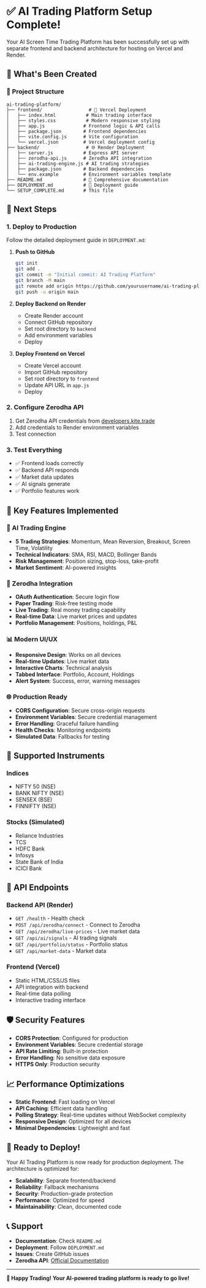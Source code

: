 # ✅ AI Trading Platform Setup Complete!

Your AI Screen Time Trading Platform has been successfully set up with separate frontend and backend architecture for hosting on Vercel and Render.

## 🎯 What's Been Created

### 📁 Project Structure
```
ai-trading-platform/
├── frontend/                 # 🚀 Vercel Deployment
│   ├── index.html           # Main trading interface
│   ├── styles.css           # Modern responsive styling
│   ├── app.js              # Frontend logic & API calls
│   ├── package.json        # Frontend dependencies
│   ├── vite.config.js      # Vite configuration
│   └── vercel.json         # Vercel deployment config
├── backend/                 # 🌐 Render Deployment
│   ├── server.js           # Express API server
│   ├── zerodha-api.js      # Zerodha API integration
│   ├── ai-trading-engine.js # AI trading strategies
│   ├── package.json        # Backend dependencies
│   └── env.example         # Environment variables template
├── README.md               # 📖 Comprehensive documentation
├── DEPLOYMENT.md           # 🚀 Deployment guide
└── SETUP_COMPLETE.md       # This file
```

## 🚀 Next Steps

### 1. Deploy to Production
Follow the detailed deployment guide in `DEPLOYMENT.md`:

1. **Push to GitHub**
   ```bash
   git init
   git add .
   git commit -m "Initial commit: AI Trading Platform"
   git branch -M main
   git remote add origin https://github.com/yourusername/ai-trading-platform.git
   git push -u origin main
   ```

2. **Deploy Backend on Render**
   - Create Render account
   - Connect GitHub repository
   - Set root directory to `backend`
   - Add environment variables
   - Deploy

3. **Deploy Frontend on Vercel**
   - Create Vercel account
   - Import GitHub repository
   - Set root directory to `frontend`
   - Update API URL in `app.js`
   - Deploy

### 2. Configure Zerodha API
1. Get Zerodha API credentials from [developers.kite.trade](https://developers.kite.trade/)
2. Add credentials to Render environment variables
3. Test connection

### 3. Test Everything
- ✅ Frontend loads correctly
- ✅ Backend API responds
- ✅ Market data updates
- ✅ AI signals generate
- ✅ Portfolio features work

## 🔧 Key Features Implemented

### 🤖 AI Trading Engine
- **5 Trading Strategies**: Momentum, Mean Reversion, Breakout, Screen Time, Volatility
- **Technical Indicators**: SMA, RSI, MACD, Bollinger Bands
- **Risk Management**: Position sizing, stop-loss, take-profit
- **Market Sentiment**: AI-powered insights

### 🔗 Zerodha Integration
- **OAuth Authentication**: Secure login flow
- **Paper Trading**: Risk-free testing mode
- **Live Trading**: Real money trading capability
- **Real-time Data**: Live market prices and updates
- **Portfolio Management**: Positions, holdings, P&L

### 📊 Modern UI/UX
- **Responsive Design**: Works on all devices
- **Real-time Updates**: Live market data
- **Interactive Charts**: Technical analysis
- **Tabbed Interface**: Portfolio, Account, Holdings
- **Alert System**: Success, error, warning messages

### 🌐 Production Ready
- **CORS Configuration**: Secure cross-origin requests
- **Environment Variables**: Secure credential management
- **Error Handling**: Graceful failure handling
- **Health Checks**: Monitoring endpoints
- **Simulated Data**: Fallbacks for testing

## 📱 Supported Instruments

### Indices
- NIFTY 50 (NSE)
- BANK NIFTY (NSE)
- SENSEX (BSE)
- FINNIFTY (NSE)

### Stocks (Simulated)
- Reliance Industries
- TCS
- HDFC Bank
- Infosys
- State Bank of India
- ICICI Bank

## 🔌 API Endpoints

### Backend API (Render)
- `GET /health` - Health check
- `POST /api/zerodha/connect` - Connect to Zerodha
- `GET /api/zerodha/live-prices` - Live market data
- `GET /api/ai/signals` - AI trading signals
- `GET /api/portfolio/status` - Portfolio status
- `GET /api/market-data` - Market data

### Frontend (Vercel)
- Static HTML/CSS/JS files
- API integration with backend
- Real-time data polling
- Interactive trading interface

## 🛡️ Security Features

- **CORS Protection**: Configured for production
- **Environment Variables**: Secure credential storage
- **API Rate Limiting**: Built-in protection
- **Error Handling**: No sensitive data exposure
- **HTTPS Only**: Production security

## 📈 Performance Optimizations

- **Static Frontend**: Fast loading on Vercel
- **API Caching**: Efficient data handling
- **Polling Strategy**: Real-time updates without WebSocket complexity
- **Responsive Design**: Optimized for all devices
- **Minimal Dependencies**: Lightweight and fast

## 🎉 Ready to Deploy!

Your AI Trading Platform is now ready for production deployment. The architecture is optimized for:

- **Scalability**: Separate frontend/backend
- **Reliability**: Fallback mechanisms
- **Security**: Production-grade protection
- **Performance**: Optimized for speed
- **Maintainability**: Clean, documented code

## 📞 Support

- **Documentation**: Check `README.md`
- **Deployment**: Follow `DEPLOYMENT.md`
- **Issues**: Create GitHub issues
- **Zerodha API**: [Official Documentation](https://kite.trade/docs/)

---

**🚀 Happy Trading! Your AI-powered trading platform is ready to go live!**
